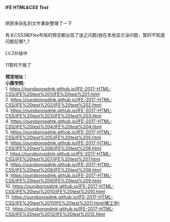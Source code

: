 <strong><em>IFE HTML&CSS Test</em></strong>

<br />把原来杂乱的文件重新整理了一下
<br />
<br />有关CSS3和Flex布局的预览都出现了迷之问题(放在本地显示没问题，暂时不知道问题在哪?_?
<br />
<br />LV.2升级中
<br />
<br />11暂时不做了
<br />
<br /><b>预览地址：</b>
<br /><b>小薇学院:</b>
<br />1. https://ouroborosdmk.github.io/IFE-2017-HTML-CSS/IFE%20test%201/IFE%20test%201.html
<br />2. https://ouroborosdmk.github.io/IFE-2017-HTML-CSS/IFE%20test%202/IFE%20test%202.html
<br />3. https://ouroborosdmk.github.io/IFE-2017-HTML-CSS/IFE%20test%203/IFE%20test%203.html
<br />4. https://ouroborosdmk.github.io/IFE-2017-HTML-CSS/IFE%20test%204/IFE%20test%204.html
<br />5. https://ouroborosdmk.github.io/IFE-2017-HTML-CSS/IFE%20test%205/IFE%20test%205.html
<br />6. https://ouroborosdmk.github.io/IFE-2017-HTML-CSS/IFE%20test%206/IFE%20test%206.html
<br />7. https://ouroborosdmk.github.io/IFE-2017-HTML-CSS/IFE%20test%207/IFE%20test%207.html
<br />8. https://ouroborosdmk.github.io/IFE-2017-HTML-CSS/IFE%20test%208/IFE%20test%208.html
<br />9. https://ouroborosdmk.github.io/IFE-2017-HTML-CSS/IFE%20test%209/IFE%20test%209.html
<br />10. https://ouroborosdmk.github.io/IFE-2017-HTML-CSS/IFE%20test%2010/IFE%20test%2010.html
<br />11. https://ouroborosdmk.github.io/IFE-2017-HTML-CSS/IFE%20test%2011/IFE%20test%2011.html(施工中)
<br />12. https://ouroborosdmk.github.io/IFE-2017-HTML-CSS/IFE%20test%2012/IFE%20test%2012.html
